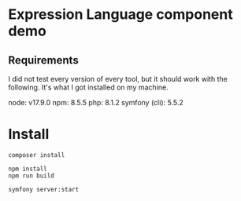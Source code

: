 # Expression Language component demo

## Requirements

I did not test every version of every tool, but it should work with the following. It's what I got installed on my machine.

node: v17.9.0
npm: 8.5.5
php: 8.1.2
symfony (cli): 5.5.2

# Install

```
composer install

npm install
npm run build

symfony server:start
```
